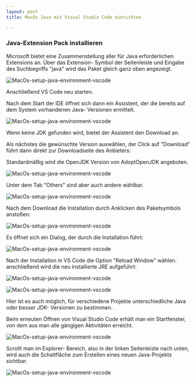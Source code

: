 ```yaml
---
layout: post
title: MacOs Java mit Visual Studio Code einrichten

---
```


### Java-Extension Pack installieren

Microsoft bietet eine Zusammenstellung aller für Java erforderlichen Extensions an. Über das Extension- Symbol der Seitenleiste und Eingabe des Suchbegriffs "java" wird das Paket gleich ganz oben angezeigt.

![MacOs-setup-java-environment-vscode](/assets/images/MacOs-setup-java-env-vscode/mac-java-setup-vscode_10.png)

Anschließend VS Code neu starten.

Nach dem Start der IDE öffnet sich dann ein Assistent, der die bereits auf dem System vorhandenen Java- Versionen ermittelt.

![MacOs-setup-java-environment-vscode](/assets/images/MacOs-setup-java-env-vscode/mac-java-setup-vscode_01.png)

Wenn keine JDK gefunden wird, bietet der Assistent den Download an.

Als nächstes die gewünschte Version auswählen, der Click auf "Download" führt dann direkt zur Downloadseite des Anbieters:

Standardmäßig wird die OpenJDK Version von AdoptOpenJDK angeboten. 

![MacOs-setup-java-environment-vscode](/assets/images/MacOs-setup-java-env-vscode/mac-java-setup-vscode_02.png)

Unter dem Tab "Others" sind aber auch andere wählbar.

![MacOs-setup-java-environment-vscode](/assets/images/MacOs-setup-java-env-vscode/mac-java-setup-vscode_03.png)

Nach dem Download die Installation durch Anklicken des Paketsymbols anstoßen:

![MacOs-setup-java-environment-vscode](/assets/images/MacOs-setup-java-env-vscode/mac-java-setup-vscode_04.png)

Es öffnet sich ein Dialog, der durch die Installation führt:

![MacOs-setup-java-environment-vscode](/assets/images/MacOs-setup-java-env-vscode/mac-java-setup-vscode_05.png)

Nach der Installation in VS Code die Option "Reload Window" wählen. anschließend wird die neu installierte JRE aufgeführt:

![MacOs-setup-java-environment-vscode](/assets/images/MacOs-setup-java-env-vscode/mac-java-setup-vscode_06.png)

![MacOs-setup-java-environment-vscode](/assets/images/MacOs-setup-java-env-vscode/mac-java-setup-vscode_07.png)

Hier ist es auch möglich, für verschiedene Projekte unterschiedliche Java oder besser JDK- Versionen zu bestimmen.

Beim erneuten Öffnen von Visual Studio Code erhält man ein Startfenster, von dem aus man alle gängigen Aktivitäten erreicht.

![MacOs-setup-java-environment-vscode](/assets/images/MacOs-setup-java-env-vscode/mac-java-setup-vscode_08.png)

Scrollt man im Explorer- Bereich, also in der linken Seitenleiste nach unten, wird auch die Schaltfläche zum Erstellen eines neuen Java-Projekts sichtbar.

![MacOs-setup-java-environment-vscode](/assets/images/MacOs-setup-java-env-vscode/mac-java-setup-vscode_09.png)